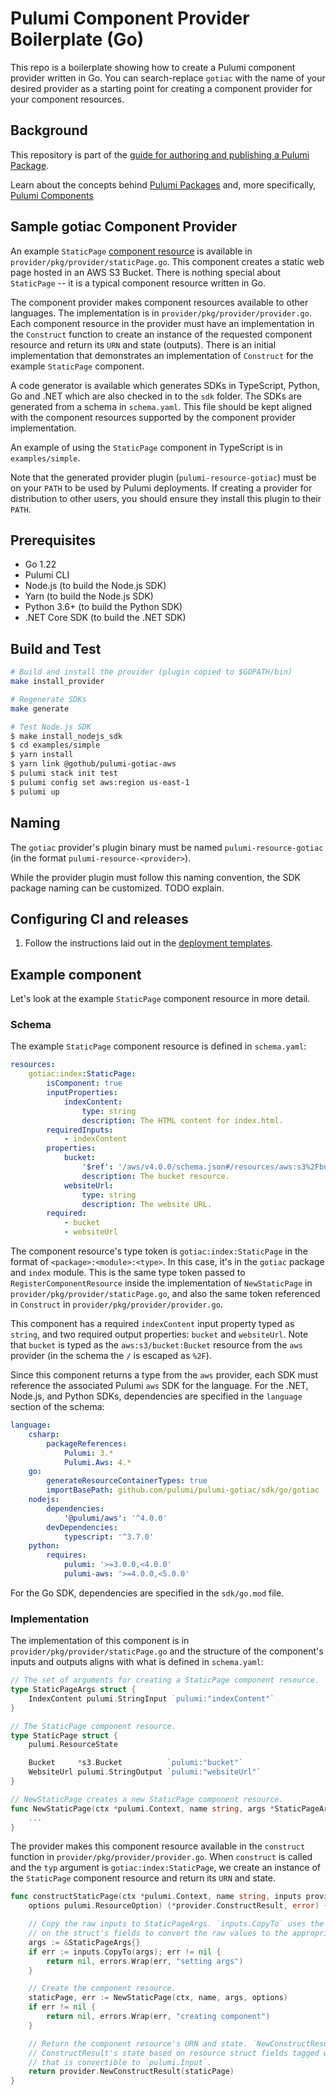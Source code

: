 # Pulumi Component Provider Boilerplate (Go)

This repo is a boilerplate showing how to create a Pulumi component provider written in Go. You can search-replace
`gotiac` with the name of your desired provider as a starting point for creating a component provider for your component
resources.

## Background

This repository is part of the
[guide for authoring and publishing a Pulumi Package](https://www.pulumi.com/docs/guides/pulumi-packages/how-to-author).

Learn about the concepts behind [Pulumi Packages](https://www.pulumi.com/docs/guides/pulumi-packages/#pulumi-packages)
and, more specifically, [Pulumi Components](https://www.pulumi.com/docs/intro/concepts/resources/components/)

## Sample gotiac Component Provider

An example `StaticPage` [component resource](https://www.pulumi.com/docs/intro/concepts/resources/#components) is
available in `provider/pkg/provider/staticPage.go`. This component creates a static web page hosted in an AWS S3 Bucket.
There is nothing special about `StaticPage` -- it is a typical component resource written in Go.

The component provider makes component resources available to other languages. The implementation is in
`provider/pkg/provider/provider.go`. Each component resource in the provider must have an implementation in the
`Construct` function to create an instance of the requested component resource and return its `URN` and state (outputs).
There is an initial implementation that demonstrates an implementation of `Construct` for the example `StaticPage`
component.

A code generator is available which generates SDKs in TypeScript, Python, Go and .NET which are also checked in to the
`sdk` folder. The SDKs are generated from a schema in `schema.yaml`. This file should be kept aligned with the component
resources supported by the component provider implementation.

An example of using the `StaticPage` component in TypeScript is in `examples/simple`.

Note that the generated provider plugin (`pulumi-resource-gotiac`) must be on your `PATH` to be used by Pulumi
deployments. If creating a provider for distribution to other users, you should ensure they install this plugin to their
`PATH`.

## Prerequisites

-   Go 1.22
-   Pulumi CLI
-   Node.js (to build the Node.js SDK)
-   Yarn (to build the Node.js SDK)
-   Python 3.6+ (to build the Python SDK)
-   .NET Core SDK (to build the .NET SDK)

## Build and Test

```bash
# Build and install the provider (plugin copied to $GOPATH/bin)
make install_provider

# Regenerate SDKs
make generate

# Test Node.js SDK
$ make install_nodejs_sdk
$ cd examples/simple
$ yarn install
$ yarn link @gothub/pulumi-gotiac-aws
$ pulumi stack init test
$ pulumi config set aws:region us-east-1
$ pulumi up
```

## Naming

The `gotiac` provider's plugin binary must be named `pulumi-resource-gotiac` (in the format
`pulumi-resource-<provider>`).

While the provider plugin must follow this naming convention, the SDK package naming can be customized. TODO explain.

## Configuring CI and releases

1. Follow the instructions laid out in the [deployment templates](./deployment-templates/README-DEPLOYMENT.md).

## Example component

Let's look at the example `StaticPage` component resource in more detail.

### Schema

The example `StaticPage` component resource is defined in `schema.yaml`:

```yaml
resources:
    gotiac:index:StaticPage:
        isComponent: true
        inputProperties:
            indexContent:
                type: string
                description: The HTML content for index.html.
        requiredInputs:
            - indexContent
        properties:
            bucket:
                '$ref': '/aws/v4.0.0/schema.json#/resources/aws:s3%2Fbucket:Bucket'
                description: The bucket resource.
            websiteUrl:
                type: string
                description: The website URL.
        required:
            - bucket
            - websiteUrl
```

The component resource's type token is `gotiac:index:StaticPage` in the format of `<package>:<module>:<type>`. In this
case, it's in the `gotiac` package and `index` module. This is the same type token passed to `RegisterComponentResource`
inside the implementation of `NewStaticPage` in `provider/pkg/provider/staticPage.go`, and also the same token
referenced in `Construct` in `provider/pkg/provider/provider.go`.

This component has a required `indexContent` input property typed as `string`, and two required output properties:
`bucket` and `websiteUrl`. Note that `bucket` is typed as the `aws:s3/bucket:Bucket` resource from the `aws` provider
(in the schema the `/` is escaped as `%2F`).

Since this component returns a type from the `aws` provider, each SDK must reference the associated Pulumi `aws` SDK for
the language. For the .NET, Node.js, and Python SDKs, dependencies are specified in the `language` section of the
schema:

```yaml
language:
    csharp:
        packageReferences:
            Pulumi: 3.*
            Pulumi.Aws: 4.*
    go:
        generateResourceContainerTypes: true
        importBasePath: github.com/pulumi/pulumi-gotiac/sdk/go/gotiac
    nodejs:
        dependencies:
            '@pulumi/aws': '^4.0.0'
        devDependencies:
            typescript: '^3.7.0'
    python:
        requires:
            pulumi: '>=3.0.0,<4.0.0'
            pulumi-aws: '>=4.0.0,<5.0.0'
```

For the Go SDK, dependencies are specified in the `sdk/go.mod` file.

### Implementation

The implementation of this component is in `provider/pkg/provider/staticPage.go` and the structure of the component's
inputs and outputs aligns with what is defined in `schema.yaml`:

```go
// The set of arguments for creating a StaticPage component resource.
type StaticPageArgs struct {
    IndexContent pulumi.StringInput `pulumi:"indexContent"`
}

// The StaticPage component resource.
type StaticPage struct {
    pulumi.ResourceState

    Bucket     *s3.Bucket          `pulumi:"bucket"`
    WebsiteUrl pulumi.StringOutput `pulumi:"websiteUrl"`
}

// NewStaticPage creates a new StaticPage component resource.
func NewStaticPage(ctx *pulumi.Context, name string, args *StaticPageArgs, opts ...pulumi.ResourceOption) (*StaticPage, error) {
    ...
}
```

The provider makes this component resource available in the `construct` function in `provider/pkg/provider/provider.go`.
When `construct` is called and the `typ` argument is `gotiac:index:StaticPage`, we create an instance of the
`StaticPage` component resource and return its `URN` and state.

```go
func constructStaticPage(ctx *pulumi.Context, name string, inputs provider.ConstructInputs,
    options pulumi.ResourceOption) (*provider.ConstructResult, error) {

    // Copy the raw inputs to StaticPageArgs. `inputs.CopyTo` uses the types and `pulumi:` tags
    // on the struct's fields to convert the raw values to the appropriate Input types.
    args := &StaticPageArgs{}
    if err := inputs.CopyTo(args); err != nil {
        return nil, errors.Wrap(err, "setting args")
    }

    // Create the component resource.
    staticPage, err := NewStaticPage(ctx, name, args, options)
    if err != nil {
        return nil, errors.Wrap(err, "creating component")
    }

    // Return the component resource's URN and state. `NewConstructResult` automatically sets the
    // ConstructResult's state based on resource struct fields tagged with `pulumi:` tags with a value
    // that is convertible to `pulumi.Input`.
    return provider.NewConstructResult(staticPage)
}
```
